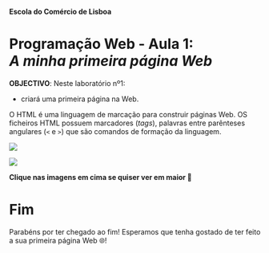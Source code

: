 **Escola do Comércio de Lisboa**

# Programação Web - Aula 1: <br>*A minha primeira página Web*

**OBJECTIVO**: Neste laboratório nº1:
* criará uma primeira página na Web.
  
O HTML é uma linguagem de marcação para construir páginas Web. OS ficheiros HTML possuem marcadores (*tags*), palavras entre parênteses angulares (`<` e `>`) que são comandos de formação da linguagem. 


![](images/wordcloud.png)


![](images/paginaFinal3.PNG)

**Clique nas imagens em cima se quiser ver em maior &#129488;**

# Fim
Parabéns por ter chegado ao fim! Esperamos que tenha gostado de ter feito a sua primeira página Web &#127760;!
